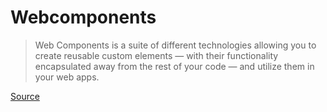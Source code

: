 # Webcomponents

> Web Components is a suite of different technologies allowing you to create reusable custom elements — with their functionality encapsulated away from the rest of your code — and utilize them in your web apps.

[Source](https://developer.mozilla.org/en-US/docs/Web/API/Web_components)

